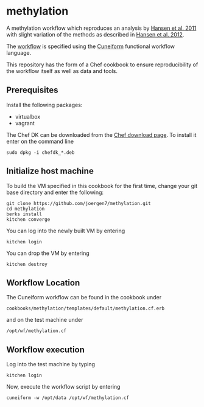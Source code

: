 # methylation

A methylation workflow which reproduces an analysis by
[Hansen et al. 2011](http://www.ncbi.nlm.nih.gov/pmc/articles/PMC3145050/) with
slight variation of the methods as described in
[Hansen et al. 2012](http://www.biomedcentral.com/content/pdf/gb-2012-13-10-r83.pdf).





The
[workflow](https://github.com/joergen7/methylation/blob/master/templates/default/methylation.cf.erb)
is specified using the
[Cuneiform](https://github.com/joergen7/cuneiform) functional workflow language.

This repository has the form of a Chef cookbook to ensure reproducibility of the
workflow itself as well as data and tools.


## Prerequisites

Install the following packages:

- virtualbox
- vagrant

The Chef DK can be downloaded from the [Chef download page](https://downloads.chef.io/chef-dk/).
To install it enter on the command line

    sudo dpkg -i chefdk_*.deb


## Initialize host machine

To build the VM specified in this cookbook for the first time, change your git
base directory and enter the following:

    git clone https://github.com/joergen7/methylation.git
    cd methylation
    berks install
    kitchen converge
    
You can log into the newly built VM by entering

    kitchen login
    
You can drop the VM by entering

    kitchen destroy


## Workflow Location

The Cuneiform workflow can be found in the cookbook under

    cookbooks/methylation/templates/default/methylation.cf.erb
    
and on the test machine under

    /opt/wf/methylation.cf

    
## Workflow execution

Log into the test machine by typing

    kitchen login
    
Now, execute the workflow script by entering

    cuneiform -w /opt/data /opt/wf/methylation.cf
    
    

